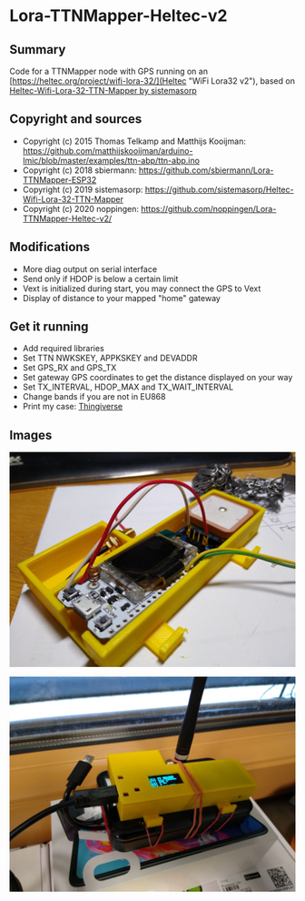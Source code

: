 # Lora-TTNMapper-Heltec-v2

## Summary

Code for a TTNMapper node with GPS running on an [https://heltec.org/project/wifi-lora-32/](Heltec "WiFi Lora32 v2"), based on [Heltec-Wifi-Lora-32-TTN-Mapper by sistemasorp](https://github.com/sistemasorp/Heltec-Wifi-Lora-32-TTN-Mapper)

## Copyright and sources

* Copyright (c) 2015 Thomas Telkamp and Matthijs Kooijman: https://github.com/matthijskooijman/arduino-lmic/blob/master/examples/ttn-abp/ttn-abp.ino
* Copyright (c) 2018 sbiermann: https://github.com/sbiermann/Lora-TTNMapper-ESP32
* Copyright (c) 2019 sistemasorp: https://github.com/sistemasorp/Heltec-Wifi-Lora-32-TTN-Mapper
* Copyright (c) 2020 noppingen: https://github.com/noppingen/Lora-TTNMapper-Heltec-v2/

## Modifications

* More diag output on serial interface
* Send only if HDOP is below a certain limit
* Vext is initialized during start, you may connect the GPS to Vext
* Display of distance to your mapped "home" gateway

## Get it running

* Add required libraries
* Set TTN NWKSKEY, APPKSKEY and DEVADDR
* Set GPS_RX and GPS_TX
* Set gateway GPS coordinates to get the distance displayed on your way
* Set TX_INTERVAL, HDOP_MAX and TX_WAIT_INTERVAL
* Change bands if you are not in EU868
* Print my case: [Thingiverse](https://www.thingiverse.com/thing:4145143)

## Images

![Mapper Node #1](ttnmapper_esp32_01.jpg)

![Mapper Node #2](ttnmapper_esp32_02.jpg)
